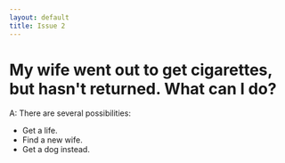 ```yaml
---
layout: default
title: Issue 2
---
```


# My wife went out to get cigarettes, but hasn't returned. What can I do?

A: There are several possibilities:

* Get a life.
* Find a new wife. 
* Get a dog instead.

